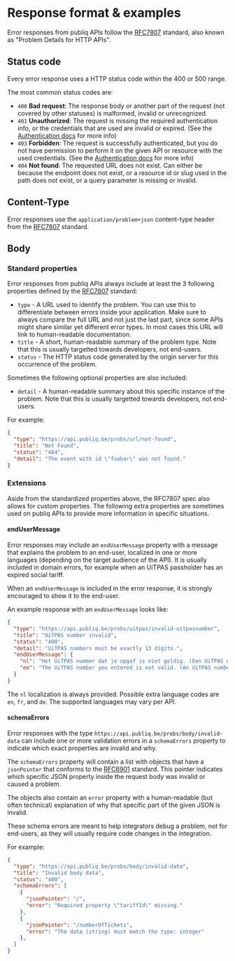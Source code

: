 # Response format & examples

Error responses from publiq APIs follow the [RFC7807](https://datatracker.ietf.org/doc/html/rfc7807) standard, also known as "Problem Details for HTTP APIs".

## Status code

Every error response uses a HTTP status code within the 400 or 500 range.

The most common status codes are:

* `400` **Bad request**: The response body or another part of the request (not covered by other statuses) is malformed, invalid or unrecognized.
* `401` **Unauthorized**: The request is missing the required authentication info, or the credentials that are used are invalid or expired. (See the [Authentication docs](https://docs.publiq.be/docs/authentication/errors#unauthorized) for more info)
* `403` **Forbidden**: The request is successfully authenticated, but you do not have permission to perform it on the given API or resource with the used credentials. (See the [Authentication docs](https://docs.publiq.be/docs/authentication/errors#forbidden) for more info)
* `404` **Not found**: The requested URL does not exist. Can either be because the endpoint does not exist, or a resource id or slug used in the path does not exist, or a query parameter is missing or invalid.

## Content-Type

Error responses use the `application/problem+json` content-type header from the [RFC7807](https://datatracker.ietf.org/doc/html/rfc7807) standard.

## Body

### Standard properties

Error responses from publiq APIs always include at least the 3 following properties defined by the [RFC7807](https://datatracker.ietf.org/doc/html/rfc7807) standard:

* `type` - A URL used to identify the problem. You can use this to differentiate between errors inside your application. Make sure to always compare the full URL and not just the last part, since some APIs might share similar yet different error types. In most cases this URL will link to human-readable documentation.
* `title` - A short, human-readable summary of the problem type. Note that this is usually targetted towards developers, not end-users.
* `status` - The HTTP status code generated by the origin server for this occurrence of the problem.

Sometimes the following optional properties are also included:

* `detail` - A human-readable summary about this specific instance of the problem. Note that this is usually targetted towards developers, not end-users.

For example:

```json
{
  "type": "https://api.publiq.be/probs/url/not-found",
  "title": "Not Found",
  "status": "404",
  "detail": "The event with id \"foobar\" was not found."
}
```

### Extensions

Aside from the standardized properties above, the RFC7807 spec also allows for custom properties. The following extra properties are sometimes used on publiq APIs to provide more information in specific situations.

#### endUserMessage

Error responses may include an `endUserMessage` property with a message that explains the problem to an end-user, localized in one or more languages (depending on the target audience of the API). It is usually included in domain errors, for example when an UiTPAS passholder has an expired social tariff.

When an `endUserMessage` is included in the error response, it is strongly encouraged to show it to the end-user.

An example response with an `endUserMessage` looks like:

```json
{
  "type": "https://api.publiq.be/probs/uitpas/invalid-uitpasnumber",
  "title": "UiTPAS number invalid",
  "status": "400",
  "detail": "UiTPAS numbers must be exactly 13 digits.",
  "endUserMessage": {
    "nl": "Het UiTPAS nummer dat je opgaf is niet geldig. (Een UiTPAS nummer bestaat uit exact 13 cijfers.)",
    "en": "The UiTPAS number you entered is not valid. (An UiTPAS number is exactly 13 digits.)"
  }
}
```

The `nl` localization is always provided. Possible extra language codes are `en`, `fr`, and `de`. The supported languages may vary per API.

#### schemaErrors

Error responses with the type `https://api.publiq.be/probs/body/invalid-data` can include one or more validation errors in a `schemaErrors` property to indicate which exact properties are invalid and why.

The `schemaErrors` property will contain a list with objects that have a `jsonPointer` that conforms to the [RFC6901](https://datatracker.ietf.org/doc/html/rfc6901) standard. This pointer indicates which specific JSON property inside the request body was invalid or caused a problem.

The objects also contain an `error` property with a human-readable (but often technical) explanation of why that specific part of the given JSON is invalid.

These schema errors are meant to help integrators debug a problem, not for end-users, as they will usually require code changes in the integration.

For example:

```json
{
  "type": "https://api.publiq.be/probs/body/invalid-data",
  "title": "Invalid body data",
  "status": "400",
  "schemaErrors": [
    {
      "jsonPointer": "/",
      "error": "Required property \"tariffId\" missing."
    },
    {
      "jsonPointer": "/numberOfTickets",
      "error": "The data (string) must match the type: integer"
    },
  ]
}
```
